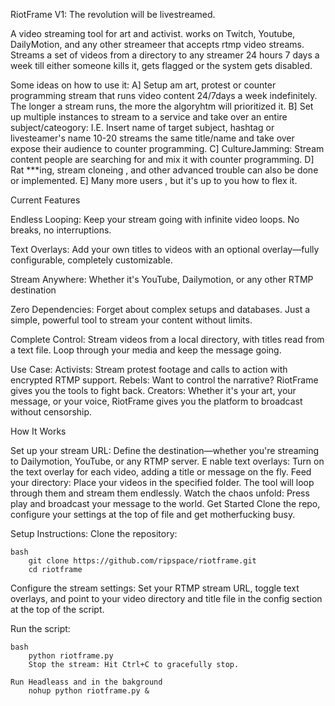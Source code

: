 RiotFrame V1: The revolution will be livestreamed.

A video streaming tool for art and activist.
works on Twitch, Youtube, DailyMotion, and any other streameer that accepts rtmp video streams.
Streams a set of videos from a directory to any streamer 24 hours 7 days a week till either someone kills it, gets flagged or the system gets disabled.

Some ideas on how to use it:
A] Setup am art,  protest or counter programming stream that runs video content 24/7days a week indefinitely.
    The longer a stream runs, the more the algoryhtm will prioritized it.
B] Set up multiple instances to stream to a service and take over an entire subject/cateogory:
   I.E. Insert name of target subject, hashtag or livesteamer's name 10-20 streams
   the same title/name and take over expose their audience to counter programming.
C] CultureJamming: Stream content people are searching for and mix it with counter programming.
D] Rat ***ing, stream cloneing , and other advanced trouble can also be done or implemented.
E] Many more users , but it's up to you how to flex it.

Current Features

Endless Looping: Keep your stream going with infinite video loops. No breaks, no interruptions.

Text Overlays: Add your own titles to videos with an optional overlay—fully configurable, completely customizable.

Stream Anywhere: Whether it's YouTube, Dailymotion, or any other RTMP destination

Zero Dependencies: Forget about complex setups and databases. Just a simple, powerful tool to stream your content without limits.

Complete Control: Stream videos from a local directory, with titles read from a text file. Loop through your media and keep the message going.

Use Case:
Activists: Stream protest footage and calls to action with encrypted RTMP support.
Rebels: Want to control the narrative? RiotFrame gives you the tools to fight back.
Creators: Whether it's your art, your message, or your voice, RiotFrame gives you the platform to broadcast without censorship.

How It Works

Set up your stream URL: Define the destination—whether you're streaming to Dailymotion, YouTube, or any RTMP server.
E
nable text overlays: Turn on the text overlay for each video, adding a title or message on the fly.
Feed your directory: Place your videos in the specified folder. The tool will loop through them and stream them endlessly.
Watch the chaos unfold: Press play and broadcast your message to the world.
Get Started
Clone the repo, configure your settings at the top of file and get motherfucking busy.

Setup Instructions:
Clone the repository:

```
bash
    git clone https://github.com/ripspace/riotframe.git
    cd riotframe
```

Configure the stream settings: Set your RTMP stream URL, toggle text overlays, and point to your video directory and title file in the config section at the top of the script.


Run the script:

```
bash
    python riotframe.py
    Stop the stream: Hit Ctrl+C to gracefully stop.
```


```
Run Headleass and in the bakground
    nohup python riotframe.py &
```
    
